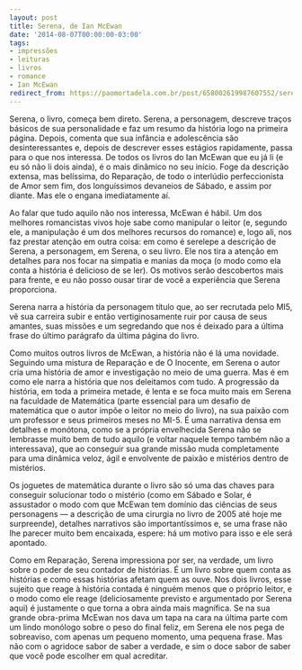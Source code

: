 ```yaml
---
layout: post
title: Serena, de Ian McEwan
date: '2014-08-07T00:00:00-03:00'
tags:
- impressões
- leituras
- livros
- romance
- Ian McEwan
redirect_from: https://paomortadela.com.br/post/658002619987607552/serena-de-ian-mcewan
---
```

Serena, o livro, começa bem direto. Serena, a personagem, descreve traços básicos de sua personalidade e faz um resumo da história logo na primeira página. Depois, comenta que sua infância e adolescência são desinteressantes e, depois de descrever esses estágios rapidamente, passa para o que nos interessa. De todos os livros do Ian McEwan que eu já li (e eu só não li dois ainda), é o mais dinâmico no seu início. Foge da descrição extensa, mas belíssima, do Reparação, de todo o interlúdio perfeccionista de Amor sem fim, dos longuíssimos devaneios de Sábado, e assim por diante. Mas ele o engana imediatamente aí.

Ao falar que tudo aquilo não nos interessa, McEwan é hábil. Um dos melhores romancistas vivos hoje sabe como manipular o leitor (e, segundo ele, a manipulação é um dos melhores recursos do romance) e, logo ali, nos faz prestar atenção em outra coisa: em como é serelepe a descrição de Serena, a personagem, em Serena, o seu livro. Ele nos tira a atenção em detalhes para nos focar na simpatia e manias da moça (o modo como ela conta a história é delicioso de se ler). Os motivos serão descobertos mais para frente, e eu não posso ousar tirar de você a experiência que Serena proporciona.

Serena narra a história da personagem título que, ao ser recrutada pelo MI5, vê sua carreira subir e então vertiginosamente ruir por causa de seus amantes, suas missões e um segredando que nos é deixado para a última frase do último parágrafo da última página do livro.

Como muitos outros livros de McEwan, a história não é lá uma novidade. Seguindo uma mistura de Reparação e de O Inocente, em Serena o autor cria uma história de amor e investigação no meio de uma guerra. Mas é em como ele narra a história que nos deleitamos com tudo. A progressão da história, em toda a primeira metade, é lenta e se foca muito mais em Serena na faculdade de Matemática (parte essencial para um desafio de matemática que o autor impõe o leitor no meio do livro), na sua paixão com um professor e seus primeiros meses no MI-5. É uma narrativa densa em detalhes e monótona, como se a própria envelhecida Serena não se lembrasse muito bem de tudo aquilo (e voltar naquele tempo também não a interessava), que ao conseguir sua grande missão muda completamente para uma dinâmica veloz, ágil e envolvente de paixão e mistérios dentro de mistérios.

Os joguetes de matemática durante o livro são só uma das chaves para conseguir solucionar todo o mistério (como em Sábado e Solar, é assustador o modo com que McEwan tem domínio das ciências de seus personagens — a descrição de uma cirurgia no livro de 2005 até hoje me surpreende), detalhes narrativos são importantíssimos e, se uma frase não lhe parecer muito bem encaixada, espere: há um motivo para isso e ele será apontado.

Como em Reparação, Serena impressiona por ser, na verdade, um livro sobre o poder de seu contador de histórias. É um livro sobre quem conta as histórias e como essas histórias afetam quem as ouve. Nos dois livros, esse sujeito que reage à história contada é ninguém menos que o próprio leitor, e o modo como ele reage (deliciosamente previsto e argumentado por Serena aqui) é justamente o que torna a obra ainda mais magnífica. Se na sua grande obra-prima McEwan nos dava um tapa na cara na última parte com um lindo monólogo sobre o peso do final feliz, em Serena ele nos pega de sobreaviso, com apenas um pequeno momento, uma pequena frase. Mas não com o agridoce sabor de saber a verdade, e sim o doce sabor de saber que você pode escolher em qual acreditar.

